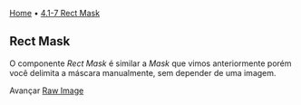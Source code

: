 [Home](../HomePT.md) • [4.1-7 Rect Mask](#)

## Rect Mask

O componente *Rect Mask* é similar a *Mask* que vimos anteriormente porém você delimita a máscara manualmente, sem depender de uma imagem.

Avançar [Raw Image](./1.8_rawimage.md)
